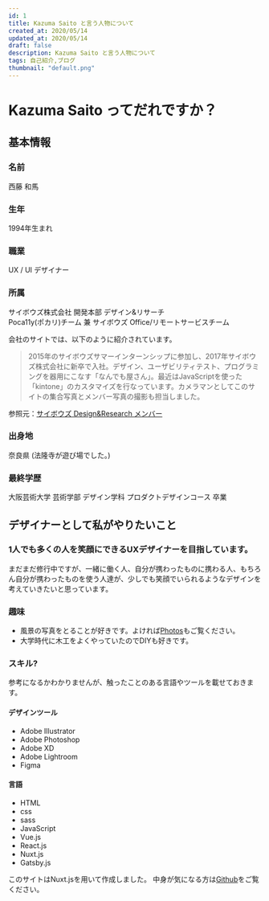 ```yaml
---
id: 1
title: Kazuma Saito と言う人物について
created_at: 2020/05/14
updated_at: 2020/05/14
draft: false
description: Kazuma Saito と言う人物について
tags: 自己紹介,ブログ
thumbnail: "default.png"
---
```


# Kazuma Saito ってだれですか？

## 基本情報

### 名前
西藤 和馬

### 生年
1994年生まれ

### 職業
UX / UI デザイナー

### 所属
サイボウズ株式会社 開発本部 デザイン&リサーチ <br>
Poca11y(ポカリ)チーム  兼  サイボウズ Office/リモートサービスチーム

会社のサイトでは、以下のように紹介されています。
> 2015年のサイボウズサマーインターンシップに参加し、2017年サイボウズ株式会社に新卒で入社。デザイン、ユーザビリティテスト、プログラミングを器用にこなす「なんでも屋さん」。最近はJavaScriptを使った「kintone」のカスタマイズを行なっています。カメラマンとしてこのサイトの集合写真とメンバー写真の撮影も担当しました。

参照元：[サイボウズ Design&Research メンバー](https://cybozu.co.jp/company/job/recruitment/designgroup/members.html)


### 出身地
奈良県 (法隆寺が遊び場でした。)

### 最終学歴
大阪芸術大学 芸術学部 デザイン学科 プロダクトデザインコース 卒業


## デザイナーとして私がやりたいこと

### 1人でも多くの人を笑顔にできるUXデザイナーを目指しています。
まだまだ修行中ですが、一緒に働く人、自分が携わったものに携わる人、もちろん自分が携わったものを使う人達が、少しでも笑顔でいられるようなデザインを考えていきたいと思っています。


### 趣味
- 風景の写真をとることが好きです。よければ[Photos](https://ka-zu-ma.com/photos)もご覧ください。
- 大学時代に木工をよくやっていたのでDIYも好きです。

### スキル?
参考になるかわかりませんが、触ったことのある言語やツールを載せておきます。

#### デザインツール
- Adobe Illustrator
- Adobe Photoshop
- Adobe XD
- Adobe Lightroom
- Figma

#### 言語
- HTML
- css
- sass
- JavaScript
- Vue.js
- React.js
- Nuxt.js
- Gatsby.js

このサイトはNuxt.jsを用いて作成しました。
中身が気になる方は[Github](https://github.com/ka3zu1ma10/nuxt-site)をご覧ください。